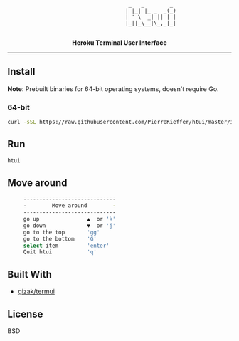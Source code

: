 

```
                                      _   _        _ 
                                     | |_| |_ _  _(_)                 
                                     | ' \  _| || | |
                                     |_||_\__|\_,_|_|
                                    
```
<div align="center">

**Heroku Terminal User Interface**


<!-- <img src="" /> -->


</div>

---



## Install 

**Note**: Prebuilt binaries for 64-bit operating systems, doesn't require Go.

### 64-bit

```bash 
curl -sSL https://raw.githubusercontent.com/PierreKieffer/htui/master/install/install_htui64.sh | bash
```

## Run 
```bash
htui
```

## Move around
```bash
     -----------------------------
     -        Move around        -
     -----------------------------
     go up               ▲  or 'k'
     go down             ▼  or 'j'
     go to the top       'gg'
     go to the bottom    'G'
     select item         'enter'
     Quit htui           'q'
```


## Built With

- [gizak/termui](https://github.com/gizak/termui)


## License 
BSD





